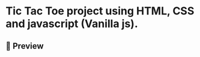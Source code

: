 # Tic Tac Toe project using HTML, CSS and javascript (Vanilla js).

## 📸 Preview

[](/preview1.jpg)
[](/preview2.jpg)

